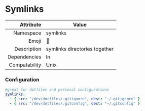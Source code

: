 # Symlinks

| Attribute     | Value                                     |
|--------------:|-------------------------------------------|
| Namespace     | symlinks                                  |
| Emoji         | 💎                                        |
| Description   | symlinks directories together             |
| Dependencies  | ln                                        |
| Compatability | Unix                                      |

### Configuration
```yml
#great for dotfiles and personal configurations
symlinks:
  - { src: "/dev/dotfiles/.gitignore", dest: "~/.gitignore" }
  - { src: "/dev/dotfiles/.gitconfig", dest: "~/.gitconfig" }

```
